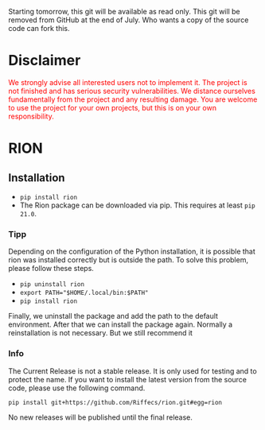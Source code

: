 Starting tomorrow, this git will be available as read only. 
This git will be removed from GitHub at the end of July. Who wants a copy of the source code can fork this. 

# Disclaimer
<span style="color: red">
 We strongly advise all interested users not to implement it. The project is not finished and has serious security vulnerabilities. We distance ourselves fundamentally from the project and any resulting damage. You are welcome to use the project for your own projects, but this is on your own responsibility. 
</span>

# RION

## Installation
- ```pip install rion```
- The Rion package can be downloaded via pip. This requires at least ``pip 21.0``.
### Tipp
Depending on the configuration of the Python installation, it is possible that rion was installed correctly but is outside the path. To solve this problem, please follow these steps.

- ```pip uninstall rion```
- ```export PATH="$HOME/.local/bin:$PATH"```
- ```pip install rion```

Finally, we uninstall the package and add the path to the default environment. After that we can install the package again. Normally a reinstallation is not necessary. But we still recommend it


### Info
The Current Release is not a stable release. It is only used for testing and to protect the name.
If you want to install the latest version from the source code, please use the following command.
```
pip install git+https://github.com/Riffecs/rion.git#egg=rion
```
No new releases will be published until the final release.
